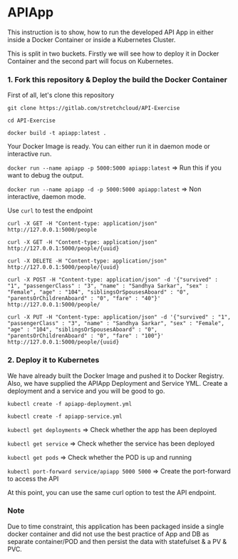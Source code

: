 # APIApp


This instruction is to show, how to run the developed API App in either inside a Docker Container or inside a Kubernetes Cluster.
  
This is split in two buckets. Firstly we will see how to deploy it in Docker Container and the second part will focus on Kubernetes.

  

### 1. Fork this repository & Deploy the build the Docker Container

First of all, let's clone this repository

`git clone https://gitlab.com/stretchcloud/API-Exercise`

`cd API-Exercise`

`docker build -t apiapp:latest .`

Your Docker Image is ready. You can either run it in daemon mode or interactive run.

`docker run --name apiapp -p 5000:5000 apiapp:latest` => Run this if you want to debug the output.

`docker run --name apiapp -d -p 5000:5000 apiapp:latest` => Non interactive, daemon mode.

Use `curl` to test the endpoint

`curl -X GET -H "Content-type: application/json" http://127.0.0.1:5000/people`

`curl -X GET -H "Content-type: application/json" http://127.0.0.1:5000/people/{uuid}`

`curl -X DELETE -H "Content-type: application/json" http://127.0.0.1:5000/people/{uuid}`

`curl -X POST -H "Content-type: application/json" -d '{"survived" : "1", "passengerClass" : "3", "name" : "Sandhya Sarkar", "sex" : "Female", "age" : "104", "siblingsOrSpousesAboard" : "0", "parentsOrChildrenAboard" : "0", "fare" : "40"}' http://127.0.0.1:5000/people/`

`curl -X PUT -H "Content-type: application/json" -d '{"survived" : "1", "passengerClass" : "3", "name" : "Sandhya Sarkar", "sex" : "Female", "age" : "104", "siblingsOrSpousesAboard" : "0", "parentsOrChildrenAboard" : "0", "fare" : "100"}' http://127.0.0.1:5000/people/{uuid}`



### 2. Deploy it to Kubernetes

We have already built the Docker Image and pushed it to Docker Registry. Also, we have supplied the APIApp Deployment and Service YML. Create a deployment and a service and you will be good to go.

`kubectl create -f apiapp-deployment.yml`

`kubectl create -f apiapp-service.yml`

`kubectl get deployments` => Check whether the app has been deployed

`kubectl get service` => Check whether the service has been deployed

`kubectl get pods` => Check whether the POD is up and running 

`kubectl port-forward service/apiapp 5000 5000` => Create the port-forward to access the API

At this point, you can use the same curl option to test the API endpoint.

### Note
Due to time constraint, this application has been packaged inside a single docker container and did not use the best practice of App and DB as separate container/POD and then persist the data with statefulset & a PV & PVC.